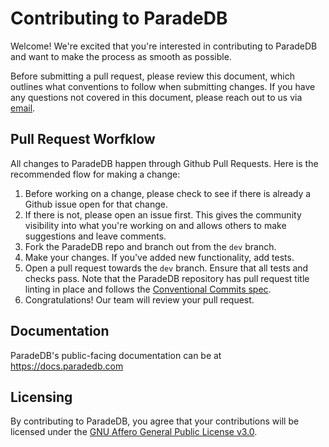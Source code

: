 # Contributing to ParadeDB

Welcome! We're excited that you're interested in contributing to ParadeDB and want
to make the process as smooth as possible.

Before submitting a pull request, please review this document, which outlines
what conventions to follow when submitting changes. If you have any questions
not covered in this document, please reach out to us via
[email](support@paradedb.com).

## Pull Request Worfklow

All changes to ParadeDB happen through Github Pull Requests. Here is the
recommended flow for making a change:

1. Before working on a change, please check to see if there is already a Github
   issue open for that change.
2. If there is not, please open an issue first. This gives the community
   visibility into what you're working on and allows others to make suggestions
   and leave comments.
3. Fork the ParadeDB repo and branch out from the `dev` branch.
4. Make your changes. If you've added new functionality, add tests.
5. Open a pull request towards the `dev` branch. Ensure that all tests and
   checks pass. Note that the ParadeDB repository has pull request title linting
   in place and follows the
   [Conventional Commits spec](https://github.com/amannn/action-semantic-pull-request).
6. Congratulations! Our team will review your pull request.

## Documentation

ParadeDB's public-facing documentation can be at https://docs.paradedb.com

## Licensing

By contributing to ParadeDB, you agree that your contributions will be licensed
under the [GNU Affero General Public License v3.0](LICENSE).
